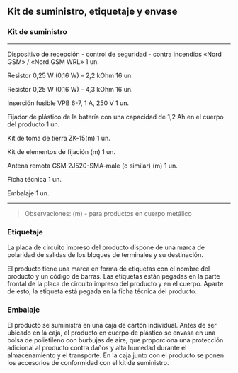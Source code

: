 ## Kit de suministro, etiquetaje y envase

### Kit de suministro

---------------------------------------------------------- ------
Dispositivo de recepción - control de seguridad - contra incendios «Nord GSM» / «Nord GSM WRL»   1 un.

Resistor 0,25 W (0,16 W) – 2,2 kOhm                                                16 un.

Resistor 0,25 W (0,16 W) – 4,3 kOhm                                                16 un.

Inserción fusible VPB 6-7, 1 A, 250 V                                                            1 un.

Fijador de plástico de la batería con una capacidad de 1,2 Аh en el cuerpo del producto          1 un.

Kit de toma de tierra ZK-15(m)                                                                   1 un.

Kit de elementos de fijación (m)                                                                 1 un.

Antena remota GSM 2J520-SMA-male (o similar) (m)                                                 1 un. 

Ficha técnica	                                                                                 1 un.

Embalaje                                                                                         1 un.

----------------------------------------------------------------

> Observaciones: (m) - para productos en cuerpo metálico

### Etiquetaje

La placa de circuito impreso del producto dispone de una marca de polaridad de salidas de los bloques de terminales y su destinación.

El producto tiene una marca en forma de etiquetas con el nombre del producto y un código de barras. Las etiquetas están pegadas en la parte frontal de la placa de circuito impreso del producto y en el cuerpo. Aparte de esto, la etiqueta está pegada en la ficha técnica del producto.

### Embalaje

El producto se suministra en una caja de cartón individual. Antes de ser ubicado en la caja, el producto en cuerpo de plástico se envasa en una bolsa de polietileno con burbujas de aire, que proporciona una protección adicional al producto contra daños y alta humedad durante el almacenamiento y el transporte. En la caja junto con el producto se ponen los accesorios de conformidad con el kit de suministro.